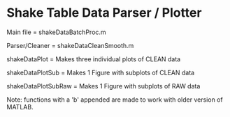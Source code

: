 # Shake Table Data Parser / Plotter

Main file = shakeDataBatchProc.m

Parser/Cleaner = shakeDataCleanSmooth.m

shakeDataPlot = Makes three individual plots of CLEAN data

shakeDataPlotSub = Makes 1 Figure with subplots of CLEAN data

shakeDataPlotSubRaw = Makes 1 Figure with subplots of RAW data

Note: functions with a 'b' appended are made to work with older version of MATLAB.